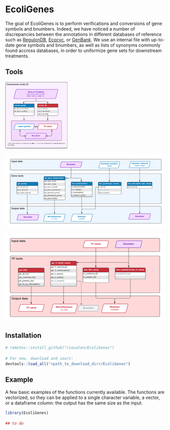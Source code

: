 
# EcoliGenes

<!-- badges: start -->
<!-- badges: end -->

The goal of EcoliGenes is to perform verifications and conversions of gene symbols and bnumbers. Indeed, we have noticed a number of discrepancies between the annotations in different databases of reference such as [RegulonDB](http://regulondb.ccg.unam.mx), [Ecocyc](https://ecocyc.org/), or [GenBank](https://www.ncbi.nlm.nih.gov/genbank/). We use an internal file with up-to-date gene symbols and bnumbers, as well as lists of synonyms commonly found accross databases, in order to uniformize gene sets for downstream treatments. 

## Tools

<img src="img/conversion_tools.png" alt="Conversion tools" width="200"/>

![Gene tools](img/gene_tools.png)

![TF tools](img/tf_tools.png)



## Installation

``` r
# remotes::install_github("rioualen/EcoliGenes")

# For now, download and sourc:
devtools::load_all("<path_to_download_dir>/EcoliGenes")

```

 
## Example

A few basic examples of the functions currently available. The functions are vectorized, so they can be applied to a single character variable, a vector, or a dataframe column: the output has the same size as the input. 

``` r
library(EcoliGenes)

## to do

```



